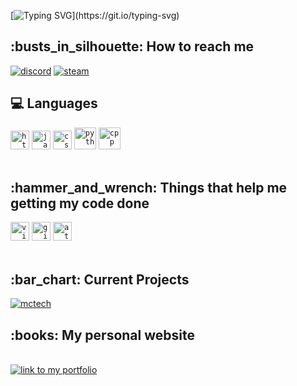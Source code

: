[![Typing SVG](https://readme-typing-svg.demolab.com?font=Roboto&weight=500&size=30&duration=2500&pause=1250&color=7F31CE&center=true&width=435&lines=Welcome+to+my+profile!;I'm+Jaxx%2C+and+I'm+a+developer!)](https://git.io/typing-svg)

<h2>:busts_in_silhouette: How to reach me</h2>

[![discord](https://img.shields.io/badge/jaxx-blue?logo=discord&logoColor=white)](https://discordapp.com/users/922843169480122388/)
[![steam](https://img.shields.io/badge/jaxx-black?logo=steam&logoColor=white)](https://steamcommunity.com/id/aftxr-lifx/)
</br>

<h2>💻 Languages</h2>
<code><img title="HTML 5" alt="html5" width="30px" src="https://cdn.jsdelivr.net/gh/devicons/devicon/icons/html5/html5-original.svg" /></code>
<code><img title="JavaScript" alt="javascript" width="30px" src="https://cdn.jsdelivr.net/gh/devicons/devicon/icons/javascript/javascript-original.svg" /></code>
<code><img title="CSS 3" alt="css 3" width="30px" src="https://cdn.jsdelivr.net/gh/devicons/devicon/icons/css3/css3-original.svg" /></code>
<code><img title="Python" alt="python" width="35px" src="https://cdn.jsdelivr.net/gh/devicons/devicon/icons/python/python-original.svg" /></code>
<code><img title="C++" alt="cpp" width="35px" src="https://cdn.jsdelivr.net/gh/devicons/devicon/icons/cplusplus/cplusplus-original.svg" /></code>
</br></br>

<h2>:hammer_and_wrench: Things that help me getting my code done</h2>
<code><img title="VS Code" alt="visual studio code" width="30px" src="https://cdn.jsdelivr.net/gh/devicons/devicon/icons/vscode/vscode-original.svg" /></code>
<code><img title="GitHub" alt="github" width="30px" src="https://cdn.jsdelivr.net/gh/devicons/devicon/icons/github/github-original.svg" /></code>
<code><img title="Atom" alt="atom" width="30px" src="https://cdn.jsdelivr.net/gh/devicons/devicon/icons/atom/atom-original.svg" /></code>
</br></br>

<h2>:bar_chart: Current Projects</h2>

[![mctech](https://img.shields.io/badge/MC%20Tech-darkgreen?logo=github&logoColor=white)](https://jaxx.site/mctech/)

<h2>:books: My personal website</h2>
</br>
<a href="https://jaxx.site/">
    <img alt="link to my portfolio" src="https://img.shields.io/static/v1?label&message=open+website&color=7E3ACE&style=for-the-badge" />
</a>
</br></br>
